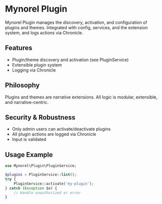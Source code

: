 
# Mynorel Plugin

Mynorel Plugin manages the discovery, activation, and configuration of plugins and themes. Integrated with config, services, and the extension system, and logs actions via Chronicle.

## Features
- Plugin/theme discovery and activation (see PluginService)
- Extensible plugin system
- Logging via Chronicle

## Philosophy
Plugins and themes are narrative extensions. All logic is modular, extensible, and narrative-centric.

## Security & Robustness
- Only admin users can activate/deactivate plugins
- All plugin actions are logged via Chronicle
- Input is validated

## Usage Example
```php
use Mynorel\Plugin\PluginService;

$plugins = PluginService::list();
try {
	PluginService::activate('my-plugin');
} catch (Exception $e) {
	// Handle unauthorized or error
}
```
